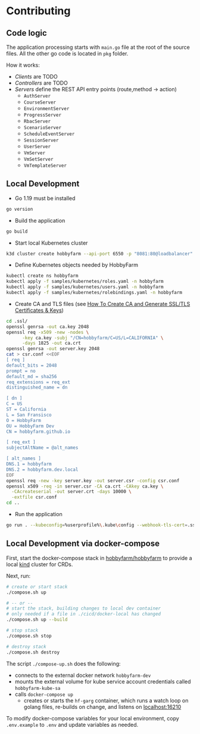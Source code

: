 # Contributing

## Code logic

The application processing starts with `main.go` file at the root of the source files. All the other go code is located in `pkg` folder. 

How it works:

- _Clients_ are TODO
- _Controllers_ are TODO
- _Servers_ define the REST API entry points (route,method -> action)
  - `AuthServer`
  - `CourseServer`
  - `EnvironmentServer`
  - `ProgressServer`
  - `RbacServer`
  - `ScenarioServer`
  - `ScheduleEventServer`
  - `SessionServer`
  - `UserServer`
  - `VmServer`
  - `VmSetServer`
  - `VmTemplateServer`

## Local Development

* Go 1.19 must be installed

```bash
go version
```

* Build the application

```bash
go build
```

* Start local Kubernetes cluster

```bash
k3d cluster create hobbyfarm --api-port 6550 -p "8081:80@loadbalancer" -p "8082:443@loadbalancer" --agents 1
```

* Define Kubernetes objects needed by HobbyFarm

```bash
kubectl create ns hobbyfarm
kubectl apply -f samples/kubernetes/roles.yaml -n hobbyfarm
kubectl apply -f samples/kubernetes/users.yaml -n hobbyfarm
kubectl apply -f samples/kubernetes/rolebindings.yaml -n hobbyfarm
```

* Create CA and TLS files (see [How To Create CA and Generate SSL/TLS Certificates & Keys](https://scriptcrunch.com/create-ca-tls-ssl-certificates-keys/))

```bash
cd .ssl/
openssl genrsa -out ca.key 2048
openssl req -x509 -new -nodes \
      -key ca.key -subj "/CN=hobbyfarm/C=US/L=CALIFORNIA" \
      -days 1825 -out ca.crt
openssl genrsa -out server.key 2048
cat > csr.conf <<EOF
[ req ]
default_bits = 2048
prompt = no
default_md = sha256
req_extensions = req_ext
distinguished_name = dn

[ dn ]
C = US
ST = California
L = San Fransisco
O = HobbyFarm
OU = HobbyFarm Dev
CN = hobbyfarm.github.io

[ req_ext ]
subjectAltName = @alt_names

[ alt_names ]
DNS.1 = hobbyfarm
DNS.2 = hobbyfarm.dev.local
EOF
openssl req -new -key server.key -out server.csr -config csr.conf
openssl x509 -req -in server.csr -CA ca.crt -CAkey ca.key \
  -CAcreateserial -out server.crt -days 10000 \
  -extfile csr.conf
cd ..
```

* Run the application

```bash
go run . --kubeconfig=%userprofile%\.kube\config --webhook-tls-cert=.ssl/server.crt --webhook-tls-key=.ssl/server.key -webhook-tls-ca=.ssl/ca.crt -logtostderr -v=9 -nowebwookcall=true
```

## Local Development via docker-compose

First, start the docker-compose stack in [hobbyfarm/hobbyfarm](https://github.com/hobbyfarm/hobbyfarm) to provide a local [kind](https://github.com/kubernetes-sigs/kind) cluster for CRDs.

Next, run:

```bash
# create or start stack
./compose.sh up

# -- or --
# start the stack, building changes to local dev container
# only needed if a file in ./cicd/docker-local has changed
./compose.sh up --build

# stop stack
./compose.sh stop

# destroy stack
./compose.sh destroy
```

The script `./compose-up.sh` does the following:

- connects to the external docker network `hobbyfarm-dev`
- mounts the external volume for kube service account credentials called `hobbyfarm-kube-sa`
- calls `docker-compose up`
  - creates or starts the `hf-garg` container, which runs a watch loop on golang files, re-builds on change, and listens on [localhost:16210](http://localhost:16210)

To modify docker-compose variables for your local environment, copy `.env.example` to `.env` and update variables as needed.
